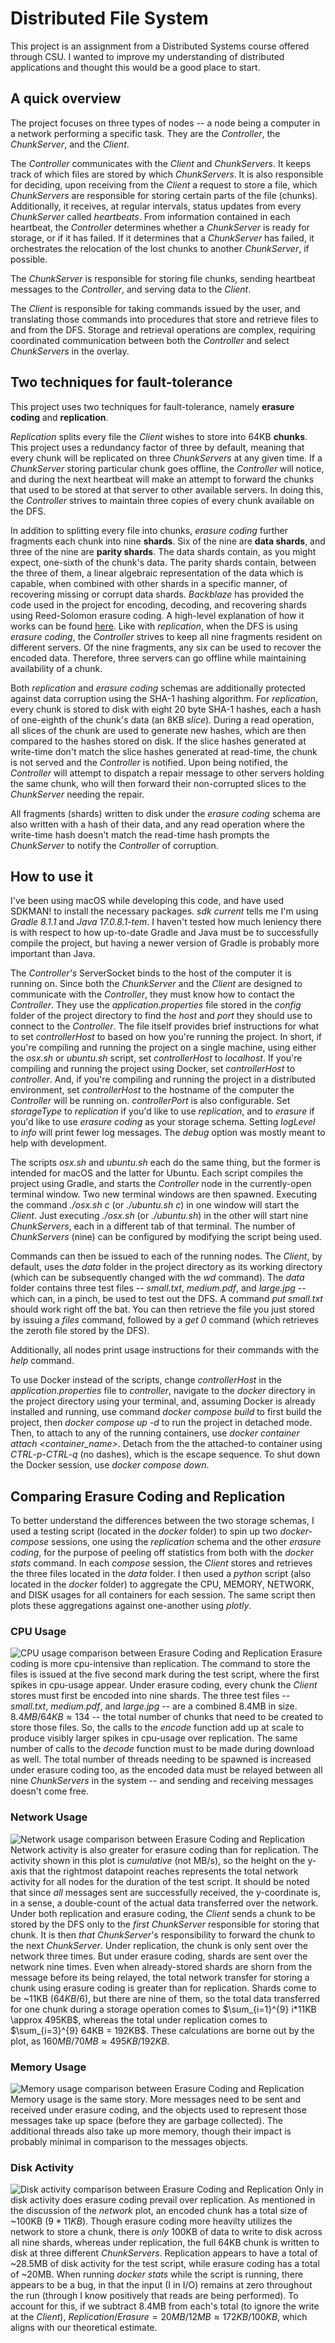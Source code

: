 # Distributed File System
This project is an assignment from a Distributed Systems course offered through CSU. I wanted to improve my understanding of distributed applications and thought this would be a good place to start.

## A quick overview
The project focuses on three types of nodes -- a node being a computer in a network performing a specific task. They are the *Controller*, the *ChunkServer*, and the *Client*.

The *Controller* communicates with the *Client* and *ChunkServers*. It keeps track of which files are stored by which *ChunkServers*. It is also responsible for deciding, upon receiving from the *Client* a request to store a file, which *ChunkServers* are responsible for storing certain parts of the file (chunks). Additionally, it receives, at regular intervals, status updates from every *ChunkServer* called *heartbeats*. From information contained in each heartbeat, the *Controller* determines whether a *ChunkServer* is ready for storage, or if it has failed. If it determines that a *ChunkServer* has failed, it orchestrates the relocation of the lost chunks to another *ChunkServer*, if possible.

The *ChunkServer* is responsible for storing file chunks, sending heartbeat messages to the *Controller*, and serving data to the *Client*.

The *Client* is responsible for taking commands issued by the user, and translating those commands into procedures that store and retrieve files to and from the DFS. Storage and retrieval operations are complex, requiring coordinated communication between both the *Controller* and select *ChunkServers* in the overlay.

## Two techniques for fault-tolerance
This project uses two techniques for fault-tolerance, namely **erasure coding** and **replication**.

*Replication* splits every file the *Client* wishes to store into 64KB **chunks**. This project uses a redundancy factor of three by default, meaning that every chunk will be replicated on three *ChunkServers* at any given time. If a *ChunkServer* storing particular chunk goes offline, the *Controller* will notice, and during the next heartbeat will make an attempt to forward the chunks that used to be stored at that server to other available servers. In doing this, the *Controller* strives to maintain three copies of every chunk available on the DFS.

In addition to splitting every file into chunks, *erasure coding* further fragments each chunk into nine **shards**. Six of the nine are **data shards**, and three of the nine are **parity shards**. The data shards contain, as you might expect, one-sixth of the chunk's data. The parity shards contain, between the three of them, a linear algebraic representation of the data which is capable, when combined with other shards in a specific manner, of recovering missing or corrupt data shards. *Backblaze* has provided the code used in the project for encoding, decoding, and recovering shards using Reed-Solomon erasure coding. A high-level explanation of how it works can be found [here](https://www.backblaze.com/blog/reed-solomon/). Like with *replication*, when the DFS is using *erasure coding*, the *Controller* strives to keep all nine fragments resident on different servers. Of the nine fragments, any six can be used to recover the encoded data. Therefore, three servers can go offline while maintaining availability of a chunk.

Both *replication* and *erasure coding* schemas are additionally protected against data corruption using the SHA-1 hashing algorithm. For *replication*, every chunk is stored to disk with eight 20 byte SHA-1 hashes, each a hash of one-eighth of the chunk's data (an 8KB *slice*). During a read operation, all slices of the chunk are used to generate new hashes, which are then compared to the hashes stored on disk. If the slice hashes generated at write-time don't match the slice hashes generated at read-time, the chunk is not served and the *Controller* is notified. Upon being notified, the *Controller* will attempt to dispatch a repair message to other servers holding the same chunk, who will then forward their non-corrupted slices to the *ChunkServer* needing the repair.

All fragments (shards) written to disk under the *erasure coding* schema are also written with a hash of their data, and any read operation where the write-time hash doesn't match the read-time hash prompts the *ChunkServer* to notify the *Controller* of corruption.

## How to use it
I've been using macOS while developing this code, and have used SDKMAN! to install the necessary packages. *sdk current* tells me I'm using *Gradle 8.1.1* and *Java 17.0.8.1-tem*. I haven't tested how much leniency there is with respect to how up-to-date Gradle and Java must be to successfully compile the project, but having a newer version of Gradle is probably more important than Java. 

The *Controller's* ServerSocket binds to the host of the computer it is running on. Since both the *ChunkServer* and the *Client* are designed to communicate with the *Controller*, they must know how to contact the *Controller*. They use the *application.properties* file stored in the *config* folder of the project directory to find the *host* and *port* they should use to connect to the *Controller*. The file itself provides brief instructions for what to set *controllerHost* to based on how you're running the project. In short, if you're compiling and running the project on a single machine, using either the *osx.sh* or *ubuntu.sh* script, set *controllerHost* to *localhost*. If you're compiling and running the project using Docker, set *controllerHost* to *controller*. And, if you're compiling and running the project in a distributed environment, set *controllerHost* to the hostname of the computer the *Controller* will be running on. *controllerPort* is also configurable. Set *storageType* to *replication* if you'd like to use *replication*, and to *erasure* if you'd like to use *erasure coding* as your storage schema. Setting *logLevel* to *info* will print fewer log messages. The *debug* option was mostly meant to help with development.

The scripts *osx.sh* and *ubuntu.sh* each do the same thing, but the former is intended for macOS and the latter for Ubuntu. Each script compiles the project using Gradle, and starts the *Controller* node in the currently-open terminal window. Two new terminal windows are then spawned. Executing the command *./osx.sh c* (or *./ubuntu.sh c*) in one window will start the *Client*. Just executing *./osx.sh* (or *./ubuntu.sh*) in the other will start nine *ChunkServers*, each in a different tab of that terminal. The number of *ChunkServers* (nine) can be configured by modifying the script being used.

Commands can then be issued to each of the running nodes. The *Client*, by default, uses the *data* folder in the project directory as its working directory (which can be subsequently changed with the *wd* command). The *data* folder contains three test files -- *small.txt*, *medium.pdf*, and *large.jpg* -- which can, in a pinch, be used to test out the DFS. A command *put small.txt* should work right off the bat. You can then retrieve the file you just stored by issuing a *files* command, followed by a *get 0* command (which retrieves the zeroth file stored by the DFS).

Additionally, all nodes print usage instructions for their commands with the *help* command.

To use Docker instead of the scripts, change *controllerHost* in the *application.properties* file to *controller*, navigate to the *docker* directory in the project directory using your terminal, and, assuming Docker is already installed and running, use command *docker compose build* to first build the project, then *docker compose up -d* to run the project in detached mode. Then, to attach to any of the running containers, use *docker container attach <container_name>*. Detach from the the attached-to container using *CTRL-p-CTRL-q* (no dashes), which is the escape sequence. To shut down the Docker session, use *docker compose down*.

## Comparing Erasure Coding and Replication
To better understand the differences between the two storage schemas, I used a testing script (located in the *docker* folder) to spin up two *docker-compose* sessions, one using the *replication* schema and the other *erasure coding*, for the purpose of peeling off statistics from both with the *docker stats* command. In each *compose* session, the *Client* stores and retrieves the three files located in the *data* folder. I then used a *python* script (also located in the *docker* folder) to aggregate the CPU, MEMORY, NETWORK, and DISK usages for all containers for each session. The same script then plots these aggregations against one-another using *plotly*.
### CPU Usage
![CPU usage comparison between Erasure Coding and Replication](https://github.com/maxhayne/distributed-file-system/blob/main/docker/images/cpu-comparison.png)
Erasure coding is more cpu-intensive than replication. The command to store the files is issued at the five second mark during the test script, where the first spikes in cpu-usage appear. Under erasure coding, every chunk the *Client* stores must first be encoded into nine shards. The three test files -- *small.txt*, *medium.pdf*, and *large.jpg* -- are a combined 8.4MB in size. $`8.4MB/64KB \approx 134`$ -- the total number of chunks that need to be created to store those files. So, the calls to the *encode* function add up at scale to produce visibly larger spikes in cpu-usage over replication. The same number of calls to the *decode* function must to be made during download as well. The total number of threads needing to be spawned is increased under erasure coding too, as the encoded data must be relayed between all nine *ChunkServers* in the system -- and sending and receiving messages doesn't come free.
### Network Usage
![Network usage comparison between Erasure Coding and Replication](https://github.com/maxhayne/distributed-file-system/blob/main/docker/images/net-comparison.png)
Network activity is also greater for erasure coding than for replication. The activity shown in this plot is *cumulative* (not MB/s), so the height on the y-axis that the rightmost datapoint reaches represents the total network activity for all nodes for the duration of the test script. It should be noted that since *all* messages sent are successfully received, the y-coordinate is, in a sense, a double-count of the actual data transferred over the network. Under both replication and erasure coding, the *Client* sends a chunk to be stored by the DFS only to the *first* *ChunkServer* responsible for storing that chunk. It is then *that* *ChunkServer*'s responsibility to forward the chunk to the next *ChunkServer*. Under replication, the chunk is only sent over the network three times. But under erasure coding, shards are sent over the network nine times. Even when already-stored shards are shorn from the message before its being relayed, the total network transfer for storing a chunk using erasure coding is greater than for replication. Shards come to be ~11KB ($`64KB/6`$), but there are nine of them, so the total data transferred for one chunk during a storage operation comes to $`\sum_{i=1}^{9} i*11KB \approx 495KB`$, whereas the total under replication comes to $`\sum_{i=3}^{9} 64KB = 192KB`$. These calculations are borne out by the plot, as $`160MB/70MB \approx 495KB/192KB`$.
### Memory Usage
![Memory usage comparison between Erasure Coding and Replication](https://github.com/maxhayne/distributed-file-system/blob/main/docker/images/mem-comparison.png)
Memory usage is the same story. More messages need to be sent and received under erasure coding, and the objects used to represent those messages take up space (before they are garbage collected). The additional threads also take up more memory, though their impact is probably minimal in comparison to the messages objects.
### Disk Activity
![Disk activity comparison between Erasure Coding and Replication](https://github.com/maxhayne/distributed-file-system/blob/main/docker/images/io-comparison.png)
Only in disk activity does erasure coding prevail over replication. As mentioned in the discussion of the *network* plot, an encoded chunk has a total size of ~100KB ($`9*11KB`$). Though erasure coding more heavilty utilizes the network to store a chunk, there is *only* 100KB of data to write to disk across all nine shards, whereas under replication, the full 64KB chunk is written to disk at three different *ChunkServers*. Replication appears to have a total of ~28.5MB of disk activity for the test script, while erasure coding has a total of ~20MB. When running *docker stats* while the script is running, there appears to be a bug, in that the input (I in I/O) remains at zero throughout the run (through I know positively that reads are being performed). To account for this, if we subtract 8.4MB from each's total (to ignore the write at the *Client*), $`Replication/Erasure = 20MB/12MB \approx 172KB/100KB`$, which aligns with our theoretical estimate.
